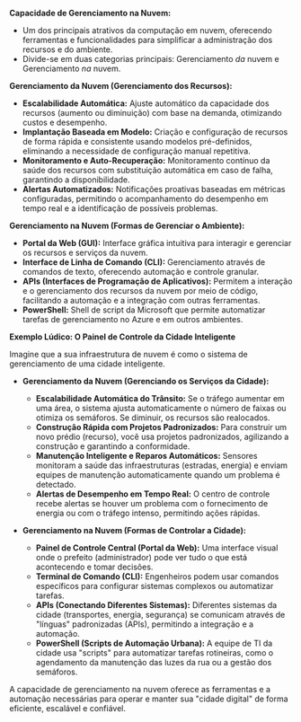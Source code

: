**Capacidade de Gerenciamento na Nuvem:**

* Um dos principais atrativos da computação em nuvem, oferecendo ferramentas e funcionalidades para simplificar a administração dos recursos e do ambiente.
* Divide-se em duas categorias principais: Gerenciamento *da* nuvem e Gerenciamento *na* nuvem.

**Gerenciamento da Nuvem (Gerenciamento dos Recursos):**

* **Escalabilidade Automática:** Ajuste automático da capacidade dos recursos (aumento ou diminuição) com base na demanda, otimizando custos e desempenho.
* **Implantação Baseada em Modelo:** Criação e configuração de recursos de forma rápida e consistente usando modelos pré-definidos, eliminando a necessidade de configuração manual repetitiva.
* **Monitoramento e Auto-Recuperação:** Monitoramento contínuo da saúde dos recursos com substituição automática em caso de falha, garantindo a disponibilidade.
* **Alertas Automatizados:** Notificações proativas baseadas em métricas configuradas, permitindo o acompanhamento do desempenho em tempo real e a identificação de possíveis problemas.

**Gerenciamento na Nuvem (Formas de Gerenciar o Ambiente):**

* **Portal da Web (GUI):** Interface gráfica intuitiva para interagir e gerenciar os recursos e serviços da nuvem.
* **Interface de Linha de Comando (CLI):** Gerenciamento através de comandos de texto, oferecendo automação e controle granular.
* **APIs (Interfaces de Programação de Aplicativos):** Permitem a interação e o gerenciamento dos recursos da nuvem por meio de código, facilitando a automação e a integração com outras ferramentas.
* **PowerShell:** Shell de script da Microsoft que permite automatizar tarefas de gerenciamento no Azure e em outros ambientes.

**Exemplo Lúdico: O Painel de Controle da Cidade Inteligente**

Imagine que a sua infraestrutura de nuvem é como o sistema de gerenciamento de uma cidade inteligente.

* **Gerenciamento da Nuvem (Gerenciando os Serviços da Cidade):**
    * **Escalabilidade Automática do Trânsito:** Se o tráfego aumentar em uma área, o sistema ajusta automaticamente o número de faixas ou otimiza os semáforos. Se diminuir, os recursos são realocados.
    * **Construção Rápida com Projetos Padronizados:** Para construir um novo prédio (recurso), você usa projetos padronizados, agilizando a construção e garantindo a conformidade.
    * **Manutenção Inteligente e Reparos Automáticos:** Sensores monitoram a saúde das infraestruturas (estradas, energia) e enviam equipes de manutenção automaticamente quando um problema é detectado.
    * **Alertas de Desempenho em Tempo Real:** O centro de controle recebe alertas se houver um problema com o fornecimento de energia ou com o tráfego intenso, permitindo ações rápidas.

* **Gerenciamento na Nuvem (Formas de Controlar a Cidade):**
    * **Painel de Controle Central (Portal da Web):** Uma interface visual onde o prefeito (administrador) pode ver tudo o que está acontecendo e tomar decisões.
    * **Terminal de Comando (CLI):** Engenheiros podem usar comandos específicos para configurar sistemas complexos ou automatizar tarefas.
    * **APIs (Conectando Diferentes Sistemas):** Diferentes sistemas da cidade (transportes, energia, segurança) se comunicam através de "línguas" padronizadas (APIs), permitindo a integração e a automação.
    * **PowerShell (Scripts de Automação Urbana):** A equipe de TI da cidade usa "scripts" para automatizar tarefas rotineiras, como o agendamento da manutenção das luzes da rua ou a gestão dos semáforos.

A capacidade de gerenciamento na nuvem oferece as ferramentas e a automação necessárias para operar e manter sua "cidade digital" de forma eficiente, escalável e confiável.